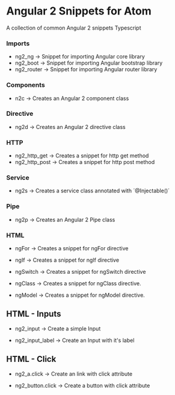 Angular 2 Snippets for Atom
================

A collection of common Angular 2 snippets Typescript 

### Imports
* ng2_ng -> Snippet for importing Angular core library
* ng2_boot -> Snippet for importing Angular bootstrap library
* ng2_router -> Snippet for importing Angular router library

### Components

* n2c -> Creates an Angular 2 component class

### Directive

* ng2d -> Creates an Angular 2 directive class

### HTTP

* ng2_http_get -> Creates a snippet for http get method
* ng2_http_post -> Creates a snippet for http post method

### Service

* ng2s -> Creates a service class annotated with ´@Injectable()´


### Pipe

* ng2p -> Creates an Angular 2 Pipe class


### HTML

* ngFor -> Creates a snippet for ngFor directive

* ngIf -> Creates a snippet for ngIf directive

* ngSwitch -> Creates a snippet for ngSwitch directive

* ngClass -> Creates a snippet for ngClass directive.

* ngModel -> Creates a snippet for ngModel directive.

## HTML - Inputs

* ng2_input -> Create a simple Input

* ng2_input_label -> Create an Input with it's label

## HTML - Click

* ng2_a.click -> Create an link with click attribute

* ng2_button.click -> Create a button with click attribute

